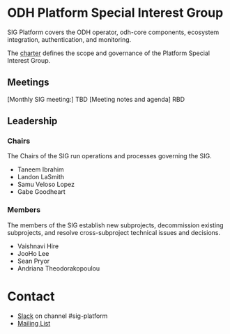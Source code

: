 # ODH Platform Special Interest Group

SIG Platform covers the ODH operator, odh-core components, ecosystem integration, authentication, and monitoring.

The [charter](./charter.md) defines the scope and governance of the Platform Special Interest Group.

## Meetings
[Monthly SIG meeting:] TBD
[Meeting notes and agenda] RBD

## Leadership

### Chairs
The Chairs of the SIG run operations and processes governing the SIG.
- Taneem Ibrahim
- Landon LaSmith
- Samu Veloso Lopez
- Gabe Goodheart

### Members
The members of the SIG establish new subprojects, decommission existing subprojects, and resolve cross-subproject technical issues and decisions.

- Vaishnavi Hire
- JooHo Lee 
- Sean Pryor 
- Andriana Theodorakopoulou

# Contact
- [Slack](https://join.slack.com/t/odh-io/shared_invite/zt-18ptx7far-SWO4jkDbuA7Sq8Mut3JbcA) on channel #sig-platform
- [Mailing List](mailto:users@lists.opendatahub.io)